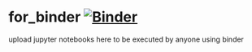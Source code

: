 
# for_binder  [![Binder](https://mybinder.org/badge_logo.svg)](https://mybinder.org/v2/gh/virajgite/for_binder/master?filepath=for_binder%2Fserial_to_csv.ipynb)

upload jupyter notebooks here to be executed by anyone using binder
